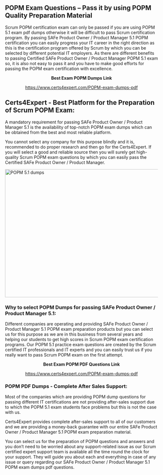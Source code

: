 <h2><strong>POPM Exam Questions &ndash; Pass it by using POPM Quality Preparation Material</strong></h2>
<p>Scrum POPM certification exam can only be passed if you are using POPM 5.1 exam pdf dumps otherwise it will be difficult to pass Scrum certification program. By passing SAFe Product Owner / Product Manager 5.1 POPM certification you can easily progress your IT career in the right direction as this is the certification program offered by Scrum by which you can be selected by different potential IT employers. As there are different benefits to passing Certified SAFe Product Owner / Product Manager POPM 5.1 exam so, it is also not easy to pass it and you have to make good efforts for passing the POPM exam certification with excellence.</p>
<p style="text-align: center;"><strong>Best Exam POPM Dumps Link</strong></p>
<p style="text-align: center;"><a href="exam%20link">https://www.certs4expert.com/POPM-exam-dumps-pdf</a></p>
<h2><strong>Certs4Expert - Best Platform for the Preparation of Scrum POPM Exam:&nbsp; </strong></h2>
<p>A mandatory requirement for passing SAFe Product Owner / Product Manager 5.1 is the availability of top-notch POPM exam dumps which can be obtained from the best and most reliable platform.</p>
<p>You cannot select any company for this purpose blindly and it is, recommended to do proper research and then go for the Certs4Expert. If you will select a good and reliable source then you will surely get high-quality Scrum POPM exam questions by which you can easily pass the Certified SAFe Product Owner / Product Manager.</p>
<p><img style="display: block; margin-left: auto; margin-right: auto;" src="https://i.imgur.com/cCy1yN2.png" alt="POPM 5.1 dumps" width="750" height="422" /></p>
<h3><strong>Why to select POPM Dumps for passing SAFe Product Owner / Product Manager 5.1:</strong></h3>
<p>Different companies are operating and providing SAFe Product Owner / Product Manager 5.1 POPM exam preparation products but you can select us for this purpose as we are in this business from several years and helping our students to get high scores in Scrum POPM exam certification programs. Our POPM 5.1 practice exam questions are created by the Scrum certified IT professionals and IT experts and you can easily trust us if you really want to pass Scrum POPM exam on the first attempt.</p>
<p style="text-align: center;"><strong>Best Exam POPM PDF Questions Link</strong></p>
<p style="text-align: center;"><a href="exam%20link">https://www.certs4expert.com/POPM-exam-dumps-pdf</a></p>
<h3><strong>POPM PDF Dumps - Complete After Sales Support:</strong></h3>
<p>Most of the companies which are providing POPM dump questions for passing different IT certifications are not providing after-sales support due to which the POPM 5.1 exam students face problems but this is not the case with us.</p>
<p>Certs4Expert provides complete after-sales support to all of our customers and we are providing a money-back guarantee with our entire SAFe Product Owner / Product Manager 5.1 POPM exam preparation material.</p>
<p>You can select us for the preparation of POPM questions and answers and you don&rsquo;t need to be worried about any support-related issue as our Scrum certified expert support team is available all the time round the clock for your support. They will guide you about each and everything in case of any issue or query regarding our SAFe Product Owner / Product Manager 5.1 POPM exam dumps pdf questions.</p>

